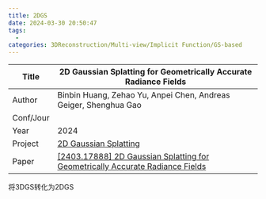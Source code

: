 ```yaml
---
title: 2DGS
date: 2024-03-30 20:50:47
tags:
  - 
categories: 3DReconstruction/Multi-view/Implicit Function/GS-based
---
```


| Title     | 2D Gaussian Splatting for Geometrically Accurate Radiance Fields                                                  |
| --------- | ----------------------------------------------------------------------------------------------------------------- |
| Author    | Binbin Huang, Zehao Yu, Anpei Chen, Andreas Geiger, Shenghua Gao                                                  |
| Conf/Jour |                                                                                                                   |
| Year      | 2024                                                                                                              |
| Project   | [2D Gaussian Splatting](https://surfsplatting.github.io/)                                                         |
| Paper     | [[2403.17888] 2D Gaussian Splatting for Geometrically Accurate Radiance Fields](https://arxiv.org/abs/2403.17888) |

<!-- more -->


将3DGS转化为2DGS
